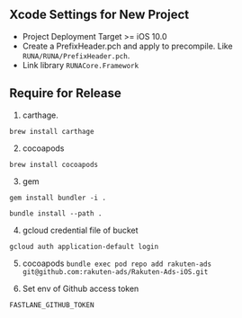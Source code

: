 ## Xcode Settings for New Project

- Project Deployment Target >= iOS 10.0
- Create a PrefixHeader.pch and apply to precompile. Like `RUNA/RUNA/PrefixHeader.pch`.
- Link library `RUNACore.Framework`

## Require for Release

1. carthage. 

`brew install carthage`

2. cocoapods

`brew install cocoapods`

3. gem

`gem install bundler -i .`

`bundle install --path .`

4. gcloud credential file of bucket

`gcloud auth application-default login`

5. cocoapods
`bundle exec pod repo add rakuten-ads git@github.com:rakuten-ads/Rakuten-Ads-iOS.git`

6. Set env of Github access token

`FASTLANE_GITHUB_TOKEN`
